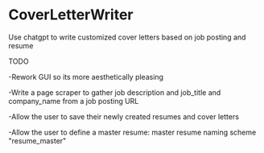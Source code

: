 # CoverLetterWriter
Use chatgpt to write customized cover letters based on job posting and resume

TODO

-Rework GUI so its more aesthetically pleasing

-Write a page scraper to gather job description and job_title and company_name from a job posting URL

-Allow the user to save their newly created resumes and cover letters

-Allow the user to define a master resume:
    master resume naming scheme "resume_master"
